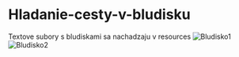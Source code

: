 # Hladanie-cesty-v-bludisku
 Textove subory s bludiskami sa nachadzaju v resources
![Bludisko1](https://user-images.githubusercontent.com/107552367/176794484-c443c02e-62d3-4857-9962-6eb6dd7e94c7.PNG)
![Bludisko2](https://user-images.githubusercontent.com/107552367/176794467-9e84a403-d042-496c-8f15-b1179f11b5fc.PNG)

